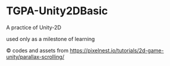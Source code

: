 # TGPA-Unity2DBasic
A practice of Unity-2D

used only as a milestone of learning

© codes and assets from https://pixelnest.io/tutorials/2d-game-unity/parallax-scrolling/ 
